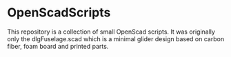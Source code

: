 OpenScadScripts
=============

This repository is a collection of small OpenScad scripts. It was originally only the dlgFuselage.scad which is a minimal glider design based on carbon fiber, foam board and printed parts.
